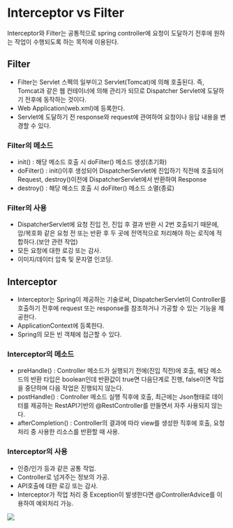 # Interceptor vs Filter

Interceptor와 Filter는 공통적으로 spring controller에 요청이 도달하기 전후에 원하는 작업이 수행되도록 하는 목적에 이용된다.   

## Filter

- Filter는 Servlet 스펙의 일부이고 Servlet(Tomcat)에 의해 호출된다. 즉, Tomcat과 같은 웹 컨테이너에 의해 관리가 되므로 Dispatcher Servlet에 도달하기 전후에 동작하는 것이다.       
- Web Application(web.xml)에 등록한다.   
- Servlet에 도달하기 전 response와 request에 관여하여 요청이나 응답 내용을 변경할 수 있다.

### Filter의 메소드

- init() : 해당 메소드 호출 시 doFilter() 메소드 생성(초기화)
- doFilter() : init()이후 생성되어 DispatcherServlet에 진입하기 직전에 호출되어 Request, destroy()이전에 DispatcherServlet에서 반환하여 Response
- destroy() : 해당 메소드 호출 시 doFilter() 메소드 소멸(종료)

### Filter의 사용  

- DispatcherServlet에 요청 진입 전, 진입 후 결과 반환 시 2번 호출되기 때문에, 암/복호화 같은 요청 전 또는 반환 후 두 곳에 전역적으로 처리해야 하는 로직에 적합하다.(보안 관련 작업)
- 모든 요청에 대한 로깅 또는 감사.
- 이미지/데이터 압축 및 문자열 인코딩.

## Interceptor

- Interceptor는 Spring이 제공하는 기술로써, DispatcherServlet이 Controller를 호출하기 전후에 request 또는 response를 참조하거나 가공할 수 있는 기능을 제공한다.   
- ApplicationContext에 등록한다.
- Spring의 모든 빈 객체에 접근할 수 있다.   

### Interceptor의 메소드

- preHandle() : Controller 메소드가 실행되기 전에(진입 직전)에 호출, 해당 메소드의 반환 타입은 boolean인데 반환값이 true면 다음단계로 진행, false이면 작업을 중단하며 다음 작업은 진행되지 않는다.
- postHandle() : Controller 메소드 실행 직후에 호출, 최근에는 Json형태로 데이터를 제공하는 RestAPI기반의 @RestController를 만들면서 자주 사용되지 않는다.
- afterCompletion() : Controller의 결과에 따라 view를 생성한 직후에 호출, 요청 처리 중 사용한 리소스를 반환할 때 사용.

### Interceptor의 사용

- 인증/인가 등과 같은 공통 작업.
- Controller로 넘겨주는 정보의 가공.
- API호출에 대한 로깅 또는 감사.
- Interceptor가 작업 처리 중 Exception이 발생한다면 @ControllerAdvice를 이용하여 예외처리 가능.


<img src="https://user-images.githubusercontent.com/43599437/148103571-0c172615-851c-4e90-8397-2c7150f71223.png">

